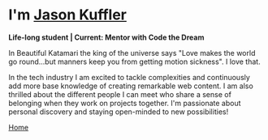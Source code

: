 # I'm <a href="https://jkuffler.github.io/intro-to-programming-bestla/">Jason Kuffler</a>

<b>Life-long student | Current: Mentor with Code the Dream </b>

In Beautiful Katamari the king of the universe says "Love makes the world go round...but manners keep you from getting motion sickness". I love that.

In the tech industry I am excited to tackle complexities and continuously add more base knowledge of creating remarkable web content. I am also thrilled about the different people I can meet who share a sense of belonging when they work on projects together. I'm passionate about personal discovery and staying open-minded to new possibilities!

<a href="https://www.kuffler.me"> Home </a>
